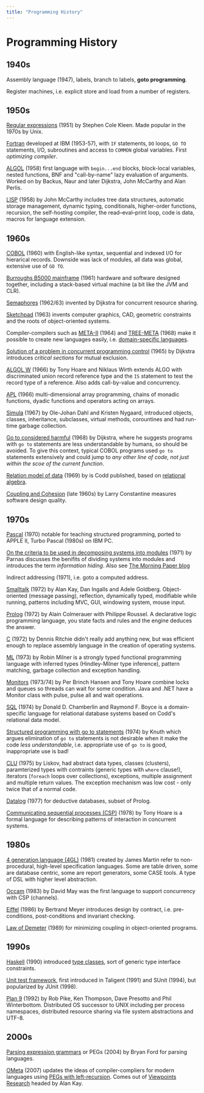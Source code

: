 ```yaml
---
title: "Programming History"
---
```

# Programming History

## 1940s

Assembly language (1947), labels, branch to labels, **goto programming**.

Register machines, i.e. explicit store and load from a number of registers.

## 1950s

[Regular expressions](https://en.wikipedia.org/wiki/Regular_expression) (1951) by Stephen Cole Kleen. Made popular in the 1970s by Unix.

[Fortran](https://en.wikipedia.org/wiki/Fortran) developed at IBM (1953-57), with `IF` statements, `DO` loops, `GO TO` statements, I/O, subroutines and access to `COMMON` global variables.  First *optimizing compiler*.

[ALGOL](https://en.wikipedia.org/wiki/ALGOL) (1958) first language with `begin...end` blocks, block-local variables, nested functions, BNF and "call-by-name" lazy evaluation of arguments.  Worked on by Backus, Naur and later Dijkstra, John McCarthy and Alan Perlis. 

[LISP](https://en.wikipedia.org/wiki/Lisp_(programming_language)) (1958) by John McCarthy includes tree data structures, automatic storage management, dynamic typing, conditionals, higher-order functions, recursion, the self-hosting compiler, the read–eval–print loop, code is data, macros for language extension.

## 1960s
[COBOL](https://en.wikipedia.org/wiki/COBOL) (1960) with English-like syntax, sequential and indexed I/O for hierarical records.  Downside was lack of modules, all data was global, extensive use of `GO TO`.

[Burroughs B5000 mainframe](https://en.wikipedia.org/wiki/Burroughs_large_systems#B5000) (1961) hardware and software designed together, including a stack-based virtual machine (a bit like the JVM and CLR).

[Semaphores](https://en.wikipedia.org/wiki/Semaphore_(programming)) (1962/63) invented by Dijkstra for concurrent resource sharing.

[Sketchpad](https://en.wikipedia.org/wiki/Sketchpad) (1963) invents computer graphics, CAD, geometric constraints and the roots of object-oriented systems.

Compiler-compilers such as [META-II](https://en.wikipedia.org/wiki/META_II) (1964) and [TREE-META](https://en.wikipedia.org/wiki/TREE-META) (1968) make it possible to create new languages easily, i.e. [domain-specific languages](https://en.wikipedia.org/wiki/Domain-specific_language).

[Solution of a problem in concurrent programming control](http://www.di.ens.fr/~pouzet/cours/systeme/bib/dijkstra.pdf) (1965) by Dijkstra introduces *critical sections* for mutual exclusion.

[ALGOL W](https://en.wikipedia.org/wiki/ALGOL_W) (1966) by Tony Hoare and Niklaus Wirth extends ALGO with discriminated union record reference type and the `IS` statement to test the record type of a reference. Also adds call-by-value and concurrency.

[APL](https://en.wikipedia.org/wiki/APL_(programming_language)) (1966) multi-dimensional array programming, chains of monadic  functions, dyadic functions and operators acting on arrays.

[Simula](https://en.wikipedia.org/wiki/Simula) (1967) by Ole-Johan Dahl and Kristen Nygaard, introduced objects, classes, inheritance, subclasses, virtual methods, corountines and had run-time garbage collection.

[Go to considered harmful](https://homepages.cwi.nl/~storm/teaching/reader/Dijkstra68.pdf) (1968) by Dijkstra, where he suggests programs with `go to` statements are less understandable by humans, so should be avoided.  To give this context, typical COBOL programs used `go to` statements extensively and could jump to _any other line of code, not just within the scoe of the current function_.

[Relation model of data](https://en.wikipedia.org/wiki/Relational_model) (1969) by is Codd published, based on [relational algebra](https://en.wikipedia.org/wiki/Relational_algebra).

[Coupling and Cohesion](https://en.wikipedia.org/wiki/Coupling_(computer_programming)) (late 1960s) by Larry Constantine measures software design quality.

## 1970s

[Pascal](https://en.wikipedia.org/wiki/Pascal_(programming_language)) (1970) notable for teaching structured programming, ported to APPLE II, Turbo Pascal (1980s) on IBM PC.

[On the criteria to be used in decomposing systems into modules](http://repository.cmu.edu/cgi/viewcontent.cgi?article=2979&context=compsci) (1971) by Parnas discusses the benifits of dividing systems into modules and introduces the term *information hiding*.  Also see [The Morning Paper blog](https://blog.acolyer.org/2016/09/05/on-the-criteria-to-be-used-in-decomposing-systems-into-modules/)

Indirect addressing (1971), i.e. goto a computed address.

[Smalltalk](https://en.wikipedia.org/wiki/Smalltalk) (1972) by Alan Kay, Dan Ingalls and Adele Goldberg.  Object-oriented (message passing), reflection, dynamically typed, modifiable while running, patterns including MVC, GUI, windowing system, mouse input.

[Prolog](https://en.wikipedia.org/wiki/Prolog) (1972) by Alain Colmerauer with Philippe Roussel. A declarative logic programming language, you state facts and rules and the engine deduces the answer.

[C](https://en.wikipedia.org/wiki/C_(programming_language)) (1972) by Dennis Ritchie didn't really add anything new, but was efficient enough to replace assembly language in the creation of operating systems.

[ML](https://en.wikipedia.org/wiki/ML_(programming_language)) (1973) by Robin Milner is a strongly typed functional programming language with inferred types (Hindley-Milner type inference), pattern matching, garbage collection and exception handling.

[Monitors](https://en.wikipedia.org/wiki/Monitor_(synchronization)) (1973/74) by Per Brinch Hansen and Tony Hoare combine locks and queues so threads can wait for some condition.  Java and .NET have a Monitor class with pulse, pulse all and wait operations.

[SQL](https://en.wikipedia.org/wiki/SQL) (1974) by Donald D. Chamberlin and Raymond F. Boyce is a domain-specific language for relational database systems based on Codd's relational data model.

[Structured programming with go to statements](https://homepages.cwi.nl/~storm/teaching/reader/Knuth74.pdf) (1974) by Knuth which argues elimination of `go to` statements is not desirable when it make the code *less understandable*, i.e. appropriate use of `go to` is good, inappropriate use is bad!

[CLU](https://en.wikipedia.org/wiki/CLU_%28programming_language%29) (1975) by Liskov, had abstract data types, classes (clusters), paramterized types with contraints (generic types with `where` clause!), iterators (`foreach` loops over collections), exceptions, multiple assignment and multiple return values.  The exception mechanism was low cost - only twice that of a normal code.

[Datalog](https://en.wikipedia.org/wiki/Datalog) (1977) for deductive databases, subset of Prolog.

[Communicating sequential processes (CSP)](https://en.wikipedia.org/wiki/Communicating_sequential_processes) (1978) by Tony Hoare is a formal language for describing patterns of interaction in concurrent systems.

## 1980s
[4 generation language (4GL)](https://en.wikipedia.org/wiki/Fourth-generation_programming_language) (1981) created by James Martin refer to non-procedural, high-level specification languages.  Some are table driven, some are database centric, some are report generators, some CASE tools.  A type of DSL with higher level abstraction.

[Occam](https://en.wikipedia.org/wiki/Occam_(programming_language)) (1983) by David May was the first language to support concurrency with CSP (channels).

[Eiffel](https://en.wikipedia.org/wiki/Eiffel_(programming_language)) (1986) by Bertrand Meyer introduces design by contract, i.e. pre-conditions, post-conditions and invariant checking.

[Law of Demeter](https://homepages.cwi.nl/~storm/teaching/reader/LieberherrHolland89.pdf) (1989) for minimizing coupling in object-oriented programs.

## 1990s

[Haskell](https://en.wikipedia.org/wiki/Haskell_(programming_language)) (1990) introduced [type classes](https://en.wikipedia.org/wiki/Type_class), sort of generic type interface constraints.

[Unit test framework](https://shebanator.com/2007/08/21/a-brief-history-of-test-frameworks/), first introduced in Taligent (1991) and SUnit (1994), but popularized by JUnit (1998).

[Plan 9](https://en.wikipedia.org/wiki/Plan_9_from_Bell_Labs) (1992) by Rob Pike, Ken Thompson, Dave Presotto and Phil Winterbottom.  Distributed OS successor to UNIX including per process namespaces, distributed resource sharing via file system abstractions and UTF-8.

## 2000s

[Parsing expression grammars](https://en.wikipedia.org/wiki/Parsing_expression_grammar) or PEGs (2004) by Bryan Ford for parsing languages.

[OMeta](http://www.tinlizzie.org/ometa/) (2007) updates the ideas of compiler-compliers for modern languages using [PEGs with left-recursion](http://www.vpri.org/pdf/tr2007002_packrat.pdf).  Comes out of [Viewpoints Research](http://www.vpri.org/) headed by Alan Kay.